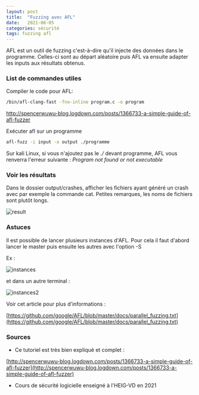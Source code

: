 ```yaml
---
layout: post
title:  "Fuzzing avec AFL"
date:   2021-06-05 
categories: sécurité
tags: fuzzing afl
---
```

AFL est un outil de fuzzing c'est-à-dire qu'il injecte des données dans le programme. Celles-ci sont au départ aléatoire puis AFL va ensuite adapter les inputs aux résultats obtenus.

### List de commandes utiles

Compiler le code pour AFL:

```bash
/bin/afl-clang-fast -fno-inline program.c -o program
```

http://spencerwuwu-blog.logdown.com/posts/1366733-a-simple-guide-of-afl-fuzzer

Exécuter afl sur un programme

```bash
afl-fuzz -i input -o output ./programme
```

Sur kali Linux, si vous n'ajoutez pas le *./* devant programme, AFL vous renverra l'erreur suivante : *Program  not found or not executable* 



### Voir les résultats

Dans le dossier output/crashes, afficher les fichiers ayant généré un crash avec par exemple la commande cat. Petites remarques, les noms de fichiers sont plutôt longs.

![result](C:\Users\super\switchdrive\HEIG\divers\mywebsite\accessDenied\assets\article\outil-securite\afl-fuzzing\result.PNG)



### Astuces

Il est possible de lancer plusieurs instances d'AFL. Pour cela il faut d'abord lancer le master puis ensuite les autres avec l'option -S

Ex :

![instances](C:\Users\super\switchdrive\HEIG\divers\mywebsite\accessDenied\assets\article\outil-securite\afl-fuzzing\instances.png)



et dans un autre terminal :

![instances2](C:\Users\super\switchdrive\HEIG\divers\mywebsite\accessDenied\assets\article\outil-securite\afl-fuzzing\instances2.png)

Voir cet article pour plus d'informations :

[https://github.com/google/AFL/blob/master/docs/parallel_fuzzing.txt](https://github.com/google/AFL/blob/master/docs/parallel_fuzzing.txt)

### Sources

- Ce tutoriel est très bien expliqué et complet :

[http://spencerwuwu-blog.logdown.com/posts/1366733-a-simple-guide-of-afl-fuzzer](http://spencerwuwu-blog.logdown.com/posts/1366733-a-simple-guide-of-afl-fuzzer)

- Cours de sécurité logicielle enseigné à l'HEIG-VD en 2021